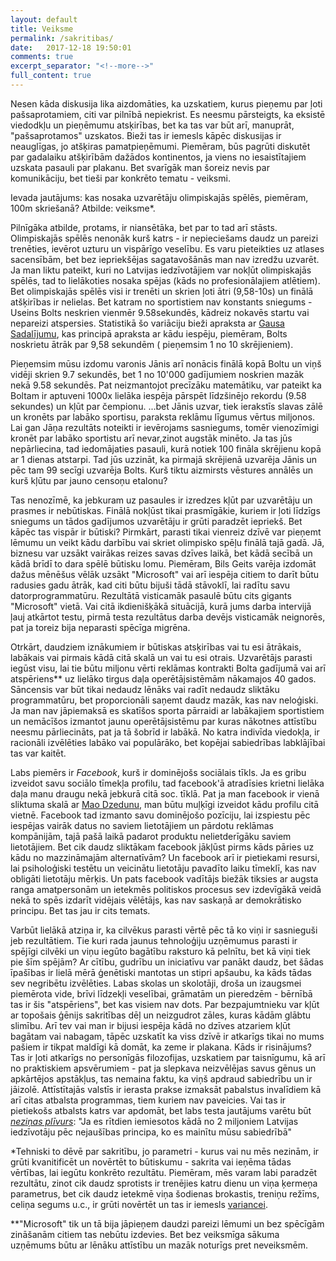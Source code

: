 ```yaml
---
layout: default
title: Veiksme
permalink: /sakritibas/
date:   2017-12-18 19:50:01
comments: true
excerpt_separator: "<!--more-->"
full_content: true
---
```

Nesen kāda diskusija lika aizdomāties, ka uzskatiem, kurus pieņemu par ļoti pašsaprotamiem, citi var pilnībā nepiekrist. Es neesmu pārsteigts, ka eksistē viedodkļu un pieņēmumu atsķirības, bet ka tas var būt arī, manuprāt, "pašsaprotamos" uzskatos. Bieži tas ir iemesls kāpēc diskusijas ir neauglīgas, jo atšķiras pamatpieņēmumi. Piemēram, būs pagrūti diskutēt par gadalaiku atšķirībām dažādos kontinentos, ja viens no iesaistītajiem uzskata pasauli par plakanu. Bet svarīgāk man šoreiz nevis par komunikāciju, bet tieši par konkrēto tematu - veiksmi.

Ievada jautājums: kas nosaka uzvarētāju olimpiskajās spēlēs, piemēram, 100m skriešanā? Atbilde: veiksme*.

Pilnīgāka atbilde, protams, ir niansētāka, bet par to tad arī stāsts. Olimpiskajās spēlēs nenonāk kurš katrs - ir nepieciešams daudz un pareizi trenēties, ievērot uzturu un vispārīgo veselību. Es varu pieteikties uz atlases sacensībām, bet bez iepriekšējas sagatavošānās man nav izredžu uzvarēt. Ja man liktu pateikt, kuri no Latvijas iedzīvotājiem var nokļūt olimpiskajās spēlēs, tad to lielākoties nosaka spējas (kāds no profesionālajiem atlētiem). Bet olimpiskajās spēlēs visi ir trenēti un skrien ļoti ātri (9,58-10s) un finālā atšķirības ir nelielas. Bet katram no sportistiem nav konstants sniegums - Useins Bolts neskrien vienmēr 9.58sekundēs, kādreiz nokavēs startu vai nepareizi atspersies. Statistikā šo variāciju bieži apraksta ar [Gausa Sadalījumu](https://lv.wikipedia.org/wiki/Norm%C4%81lais_sadal%C4%ABjums), kas principā apraksta ar kādu iespēju, piemēram, Bolts noskrietu ātrāk par 9,58 sekundēm ( pieņemsim 1 no 10 skrējieniem).

Pieņemsim mūsu izdomu varonis Jānis arī nonācis finālā kopā Boltu un viņš vidēji skrien 9.7 sekundēs, bet 1 no 10'000 gadījumiem noskrien mazāk nekā 9.58 sekundēs. Pat neizmantojot precīzāku matemātiku, var pateikt ka Boltam ir aptuveni 1000x lielāka iespēja pārspēt līdzšinējo rekordu (9.58 sekundes) un kļūt par čempionu. ...bet Jānis uzvar, tiek ierakstīs slavas zālē un kronēts par labāko sportisu, paraksta reklāmu līgumus vērtus miljonos. Lai gan Jāņa rezultāts noteikti ir ievērojams sasniegums, tomēr vienozīmigi kronēt par labāko sportistu arī nevar,zinot augstāk minēto. Ja tas jūs nepārliecina, tad iedomājaties pasauli, kurā notiek 100 fināla skrējienu kopā ar 1 dienas atstarpi. Tad jūs uzzināt, ka pirmajā skrējienā uzvarēja Jānis un pēc tam 99 secīgi uzvarēja Bolts. Kurš tiktu aizmirsts vēstures annālēs un kurš kļūtu par jauno censoņu etalonu?

Tas nenozīmē, ka jebkuram uz pasaules ir izredzes kļūt par uzvarētāju un prasmes ir nebūtiskas. Finālā nokļūst tikai prasmīgākie, kuriem ir ļoti līdzīgs sniegums un tādos gadījumos uzvarētāju ir grūti paradzēt iepriekš. Bet kāpēc tas vispār ir būtiski? Pirmkārt, parasti tikai vienreiz dzīvē var pieņemt lēmumu un veikt kādu darbību vai skriet olimpisko spēļu finālā tajā gadā. Jā, biznesu var uzsākt vairākas reizes savas dzīves laikā, bet kādā secībā un kādā brīdī to dara spēlē būtisku lomu. Piemēram, Bils Geits varēja izdomāt dažus mēnēšus vēlāk uzsākt "Microsoft" vai arī iespēja citiem to darīt būtu radusies gadu ātrāk, kad citi būtu bijuši tādā stāvoklī, lai radītu savu datorprogrammatūru. Rezultātā visticamāk pasaulē būtu cits gigants "Microsoft" vietā. Vai citā ikdienišķākā situācijā, kurā jums darba intervijā ļauj atkārtot testu, pirmā testa rezultātus darba devējs visticamāk neignorēs, pat ja toreiz bija neparasti spēcīga migrēna.

Otrkārt, daudziem iznākumiem ir būtiskas atsķirības vai tu esi ātrākais, labākais vai pirmais kādā citā skalā un vai tu esi otrais. Uzvarētājs parasti iegūst visu, lai tie būtu miljonu vērti reklāmas kontrakti Bolta gadījumā vai arī atspēriens** uz lielāko tirgus daļa operētājsistēmām nākamajos 40 gados. Sāncensis var būt tikai nedaudz lēnāks vai radīt nedaudz sliktāku programmatūru, bet proporcionāli saņemt daudz mazāk, kas nav neloģiski. Ja man nav jāpiemaksā es skatīšos sporta pārraidi ar labākajiem sportistiem un nemācīšos izmantot jaunu operētājsistēmu par kuras nākotnes attīstību neesmu pārliecināts, pat ja tā šobrīd ir labākā. No katra indivīda viedokļa, ir racionāli izvēlēties labāko vai populārāko, bet kopējai sabiedrības labklājībai tas var kaitēt.

Labs piemērs ir *Facebook*, kurš ir dominējošs sociālais tīkls. Ja es gribu izveidot savu sociālo tīmekļa profilu, tad facebook'ā atradīsies krietni lielāka daļa manu draugu nekā jebkurā citā soc. tīklā. Pat ja man facebook ir vienā sliktuma skalā ar [Mao Dzedunu](https://lv.wikipedia.org/wiki/Mao_Dzeduns), man būtu muļķīgi izveidot kādu profilu citā vietnē. Facebook tad izmanto savu dominējošo pozīciju, lai izspiestu pēc iespējas vairāk datus no saviem lietotājiem un pārdotu reklāmas kompānijām, tajā pašā laikā padarot produktu nelietderīgāku saviem lietotājiem. Bet cik daudz sliktākam facebook jākļūst pirms kāds pāries uz kādu no mazzināmajām alternatīvām? Un facebook arī ir pietiekami resursi, lai psiholoģiski testētu un veicinātu lietotāju pavadīto laiku tīmeklī, kas nav obligāti lietotāju mērķis. Un pats facebook vadītājs biežāk tiksies ar augsta ranga amatpersonām un ietekmēs politiskos procesus sev izdevīgākā veidā nekā to spēs izdarīt vidējais vēlētājs, kas nav saskaņā ar demokrātisko principu. Bet tas jau ir cits temats.

Varbūt lielākā atziņa ir, ka cilvēkus parasti vērtē pēc tā ko viņi ir sasnieguši jeb rezultātiem. Tie kuri rada jaunus tehnoloģiju uzņēmumus parasti ir spējīgi cilvēki un viņu iegūto bagātību raksturo kā pelnītu, bet kā viņi tiek pie šīm spējām? Ar cītību, gudrību un iniciatīvu var panākt daudz, bet šādas īpašības ir lielā mērā ģenētiski mantotas un stipri apšaubu, ka kāds tādas sev negribētu izvēlēties. Labas skolas un skolotāji, droša un izaugsmei piemērota vide, brīvi līdzekļi veselībai, grāmatām un pieredzēm - bērnībā tas ir šis "atspēriens", bet kas visiem nav dots. Par bezpajumtnieku var kļūt ar topošais ģēnijs sakritības dēļ un neizgudrot zāles, kuras kādām glābtu slimību. Arī tev vai man ir bijusi iespēja kādā no dzīves atzariem kļūt bagātam vai nabagam, tāpēc uzskatīt ka viss dzīvē ir atkarīgs tikai no mums pašiem ir tikpat maldīgi kā domāt, ka zeme ir plakana. Kāds ir risinājums? Tas ir ļoti atkarīgs no personīgās filozofijas, uzskatiem par taisnīgumu, kā arī no praktiskiem apsvērumiem - pat ja slepkava neizvēlējas savus gēnus un apkārtējos apstākļus, tas nemaina faktu, ka viņš apdraud sabiedrību un ir jāizolē. Attīstītajās valstīs ir ierasta prakse izmaksāt pabalstus invalīdiem kā arī citas atbalsta programmas, tiem kuriem nav paveicies. Vai tas ir pietiekošs atbalsts katrs var apdomāt, bet labs testa jautājums varētu būt [*neziņas plīvurs*](https://en.wikipedia.org/wiki/Veil_of_ignorance): "Ja es rītdien iemiesotos kādā no 2 miljoniem Latvijas iedzīvotāju pēc nejaušības principa, ko es mainītu mūsu sabiedrībā"

*Tehniski to dēvē par sakritību, jo parametri - kurus vai nu mēs nezinām, ir grūti kvanitificēt un novērtēt to būtiskumu - sakrita vai ieņēma tādas vērtības, lai iegūtu konkrēto rezultātu. Piemēram, mēs varam labi paradzēt rezultātu, zinot cik daudz sprotists ir trenējies katru dienu un viņa ķermeņa parametrus, bet cik daudz ietekmē viņa šodienas brokastis, treniņu režīms, celiņa segums u.c., ir grūti novērtēt un tas ir iemesls [variancei](https://en.wikipedia.org/wiki/Variance).

**"Microsoft" tik un tā bija jāpieņem daudzi pareizi lēmumi un bez spēcīgām zināšanām citiem tas nebūtu izdevies. Bet bez veiksmīga sākuma uzņēmums būtu ar lēnāku attīstību un mazāk noturīgs pret neveiksmēm.
<!--more-->
